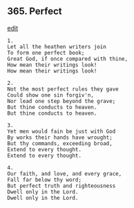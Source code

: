 
## 365.  Perfect
[edit](https://docs.google.com/document/d/1Oc0E47eHJrqOEm7IZ02sP7iLSlrPcLE0/edit?mode=html)



    1.
    Let all the heathen writers join
    To form one perfect book;
    Great God, if once compared with thine,
    How mean their writings look!
    How mean their writings look!

    2.
    Not the most perfect rules they gave
    Could show one sin forgiv'n,
    Nor lead one step beyond the grave;
    But thine conducts to heaven.
    But thine conducts to heaven.

    3.
    Yet men would fain be just with God
    By works their hands have wrought;
    But thy commands, exceeding broad,
    Extend to every thought.
    Extend to every thought.

    4.
    Our faith, and love, and every grace,
    Fall far below thy word;
    But perfect truth and righteousness
    Dwell only in the Lord.
    Dwell only in the Lord.
